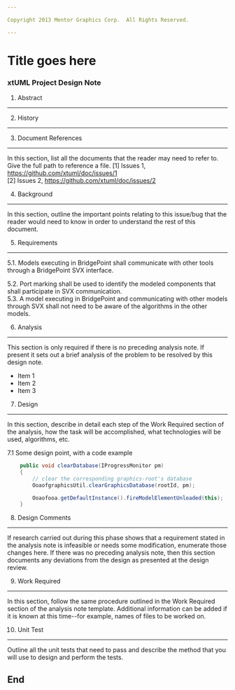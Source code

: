```yaml
---

Copyright 2013 Mentor Graphics Corp.  All Rights Reserved.

---
```


# Title goes here
### xtUML Project Design Note




1. Abstract
-----------
 

2. History
----------
 
 

3. Document References
----------------------
In this section, list all the documents that the reader may need to refer to.
Give the full path to reference a file.
[1] Issues 1, https://github.com/xtuml/doc/issues/1  
[2] Issues 2, https://github.com/xtuml/doc/issues/2  

4. Background
-------------
In this section, outline the important points relating to this issue/bug that
the reader would need to know in order to understand the rest of this
document.

5. Requirements
---------------
5.1. Models executing in BridgePoint shall communicate with other tools 
     through a BridgePoint SVX interface. 

5.2. Port marking shall be used to identify the modeled components that 
     shall participate in SVX communication.  
5.3. A model executing in BridgePoint and communicating with other 
     models through SVX shall not need to be aware of the algorithms in
     the other models. 
   
   
6. Analysis
-----------
This section is only required if there is no preceding analysis note. If present
it sets out a brief analysis of the problem to be resolved by this design note.

* Item 1
* Item 2
* Item 3

7. Design 
---------
In this section, describe in detail each step of the Work Required section of
the analysis, how the task will be accomplished, what technologies will
be used, algorithms, etc.

7.1 Some design point, with a code example
```java
    public void clearDatabase(IProgressMonitor pm) 
    {
        // clear the corresponding graphics-root's database
        OoaofgraphicsUtil.clearGraphicsDatabase(rootId, pm);

        Ooaofooa.getDefaultInstance().fireModelElementUnloaded(this);
    }
```

8. Design Comments
------------------
If research carried out during this phase shows that a requirement stated in the
analysis note is infeasible or needs some modification, enumerate those changes
here. If there was no preceding analysis note, then this section documents any
deviations from the design as presented at the design review.

9. Work Required
----------------
In this section, follow the same procedure outlined in the Work Required section
of the analysis note template.  Additional information can be added if it is
known at this time--for example, names of files to be worked on.

10. Unit Test
------------
Outline all the unit tests that need to pass and describe the method that you
will use to design and perform the tests.

End
---

